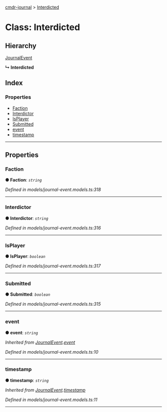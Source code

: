 [cmdr-journal](../README.md) > [Interdicted](../classes/interdicted.md)



# Class: Interdicted

## Hierarchy


 [JournalEvent](journalevent.md)

**↳ Interdicted**







## Index

### Properties

* [Faction](interdicted.md#faction)
* [Interdictor](interdicted.md#interdictor)
* [IsPlayer](interdicted.md#isplayer)
* [Submitted](interdicted.md#submitted)
* [event](interdicted.md#event)
* [timestamp](interdicted.md#timestamp)



---
## Properties
<a id="faction"></a>

###  Faction

**●  Faction**:  *`string`* 

*Defined in models/journal-event.models.ts:318*





___

<a id="interdictor"></a>

###  Interdictor

**●  Interdictor**:  *`string`* 

*Defined in models/journal-event.models.ts:316*





___

<a id="isplayer"></a>

###  IsPlayer

**●  IsPlayer**:  *`boolean`* 

*Defined in models/journal-event.models.ts:317*





___

<a id="submitted"></a>

###  Submitted

**●  Submitted**:  *`boolean`* 

*Defined in models/journal-event.models.ts:315*





___

<a id="event"></a>

###  event

**●  event**:  *`string`* 

*Inherited from [JournalEvent](journalevent.md).[event](journalevent.md#event)*

*Defined in models/journal-event.models.ts:10*





___

<a id="timestamp"></a>

###  timestamp

**●  timestamp**:  *`string`* 

*Inherited from [JournalEvent](journalevent.md).[timestamp](journalevent.md#timestamp)*

*Defined in models/journal-event.models.ts:11*





___


